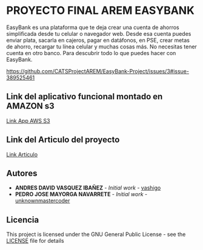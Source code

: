 # PROYECTO FINAL AREM EASYBANK

 EasyBank es una plataforma que te deja crear una cuenta de ahorros simplificada desde tu celular o navegador web. Desde esa cuenta puedes enviar plata, sacarla en cajeros, pagar en datáfonos, en PSE, crear metas de ahorro, recargar tu línea celular y muchas cosas más. No necesitas tener cuenta en otro banco. Para descubrir todo lo que puedes hacer con EasyBank.
 
 https://github.com/CATSProjectAREM/EasyBank-Project/issues/3#issue-389525461
 
 ## Link del aplicativo funcional montado en AMAZON s3
 [Link App AWS S3](http://appeasybank.s3-website-us-west-2.amazonaws.com/lite/signup.html)
 
 ## Link del Articulo del proyecto
 [Link Articulo](https://docs.google.com/document/d/1FeRlfBMtiEHMyl7nXBI0excvgZAwu_5BgjrkK0MrXWI/edit?usp=sharing)
   
 ## Autores
 * **ANDRES DAVID VASQUEZ IBAÑEZ** - *Initial work* - [vashigo](https://github.com/vashigo)
 * **PEDRO JOSE MAYORGA NAVARRETE** - *Initial work* - [unknownmastercoder](https://github.com/unknownmastercoder)
 
 ## Licencia
 This project is licensed under the GNU General Public License - see the [LICENSE](LICENSE) file for details

